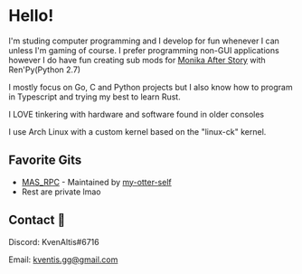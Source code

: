 
# Hello!

I'm studing computer programming and I develop for fun whenever I can unless I'm gaming of course. 
I prefer programming non-GUI applications however I do have fun creating sub mods for [Monika After Story](https://github.com/Monika-After-Story/MonikaModDev) with Ren'Py(Python 2.7)

I mostly focus on Go, C and Python projects but I also know how to program in Typescript and trying my best to learn Rust.

I LOVE tinkering with hardware and software found in older consoles

I use Arch Linux with a custom kernel based on the "linux-ck" kernel.

## Favorite Gits

- [MAS_RPC](https://github.com/ImKventis/MONRPC) - Maintained by [my-otter-self](https://github.com/my-otter-self)
- Rest are private lmao

## Contact 🥥

Discord: KvenAltis#6716

Email: kventis.gg@gmail.com

